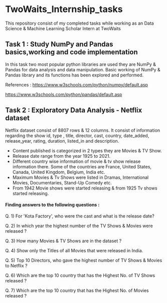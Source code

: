# TwoWaits_Internship_tasks
This repository consist of my completed tasks while working as an Data Science & Machine Learning Scholar Intern at TwoWaits

## Task 1 : Study NumPy and Pandas basics,working and code implementation

In this task two most popular python libraries are used they are NumPy & Pandas for data analysis and data manipulation.
Basic working of NumPy & Pandas library and its functions has been explored and performed.

References : https://www.w3schools.com/python/numpy/default.asp

https://www.w3schools.com/python/pandas/default.asp 

## Task 2 : Exploratory Data Analysis - Netflix dataset
Netflix dataset consist of 8807 rows & 12 columns. It consist of
information regarding the show id, type , title, director, cast, country, date_added,
release_year, rating, duration, listed_in and description.

* Content published is categorized in 2 types they are Movies & TV Show.
* Release date range from the year 1925 to 2021.
* Different country wise information of movie & tv show release information there. Some of the countries are France, United States, Canada, United Kingdom, Belgium, India etc.
* Maximum Movies & Tv Shows were listed in Dramas, International Movies, Documentaries, Stand-Up Comedy etc.
* From 1942 Movie shows were started releasing & from 1925 Tv shows started releasing.

#### Finding answers to the following questions :
Q. 1) For 'Kota Factory', who were the cast and what is the release date?

Q. 2) In which year the highest number of the TV Shows & Movies were released ?

Q. 3) How many Movies & TV Shows are in the dataset ?

Q. 4) Show only the Titles of all Movies that were released in India.

Q. 5) Top 10 Directors, who gave the highest number of TV Shows & Movies to Netflix ?

Q. 6) Which are the top 10 country that has the Highest No. of TV Shows released ?

Q. 7) Which are the top 10 country that has the Highest No. of Movies released ?

